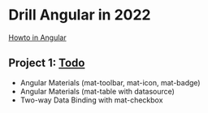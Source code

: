 # Drill Angular in 2022

[Howto in Angular](howto-angular.md)

## Project 1: [Todo](c02todo)

* Angular Materials (mat-toolbar, mat-icon, mat-badge)
* Angular Materials (mat-table with datasource)
* Two-way Data Binding with mat-checkbox
